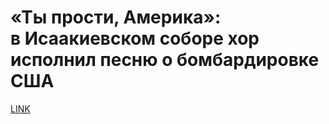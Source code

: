 # «Ты прости, Америка»: в Исаакиевском соборе хор исполнил песню о бомбардировке США 



[LINK](https://varlamov.ru/3324964.html)